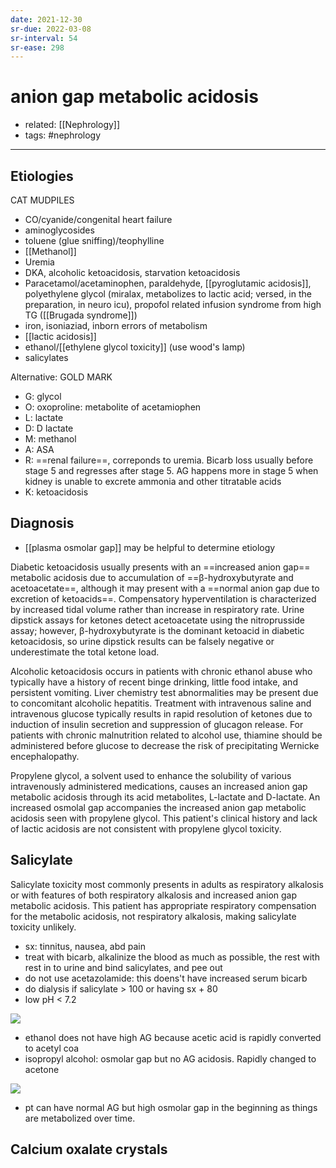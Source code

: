 ```yaml
---
date: 2021-12-30
sr-due: 2022-03-08
sr-interval: 54
sr-ease: 298
---
```


# anion gap metabolic acidosis

- related: [[Nephrology]]
- tags: #nephrology
---

## Etiologies

CAT MUDPILES

- CO/cyanide/congenital heart failure
- aminoglycosides
- toluene (glue sniffing)/teophylline
- [[Methanol]]
- Uremia
- DKA, alcoholic ketoacidosis, starvation ketoacidosis
- Paracetamol/acetaminophen, paraldehyde, [[pyroglutamic acidosis]], polyethylene glycol (miralax, metabolizes to lactic acid; versed, in the preparation, in neuro icu), propofol related infusion syndrome from high TG ([[Brugada syndrome]])
- iron, isoniaziad, inborn errors of metabolism
- [[lactic acidosis]]
- ethanol/[[ethylene glycol toxicity]] (use wood's lamp)
- salicylates

Alternative:
GOLD MARK

- G: glycol
- O: oxoproline: metabolite of acetamiophen
- L: lactate
- D: D lactate
- M: methanol
- A: ASA
- R: ==renal failure==, correponds to uremia. Bicarb loss usually before stage 5 and regresses after stage 5. AG happens more in stage 5 when kidney is unable to excrete ammonia and other titratable acids
- K: ketoacidosis

## Diagnosis

- [[plasma osmolar gap]] may be helpful to determine etiology

Diabetic ketoacidosis usually presents with an ==increased anion gap== metabolic acidosis due to accumulation of ==β-hydroxybutyrate and acetoacetate==, although it may present with a ==normal anion gap due to excretion of ketoacids==. Compensatory hyperventilation is characterized by increased tidal volume rather than increase in respiratory rate. Urine dipstick assays for ketones detect acetoacetate using the nitroprusside assay; however, β-hydroxybutyrate is the dominant ketoacid in diabetic ketoacidosis, so urine dipstick results can be falsely negative or underestimate the total ketone load.

Alcoholic ketoacidosis occurs in patients with chronic ethanol abuse who typically have a history of recent binge drinking, little food intake, and persistent vomiting. Liver chemistry test abnormalities may be present due to concomitant alcoholic hepatitis. Treatment with intravenous saline and intravenous glucose typically results in rapid resolution of ketones due to induction of insulin secretion and suppression of glucagon release. For patients with chronic malnutrition related to alcohol use, thiamine should be administered before glucose to decrease the risk of precipitating Wernicke encephalopathy.

Propylene glycol, a solvent used to enhance the solubility of various intravenously administered medications, causes an increased anion gap metabolic acidosis through its acid metabolites, L-lactate and D-lactate. An increased osmolal gap accompanies the increased anion gap metabolic acidosis seen with propylene glycol. This patient's clinical history and lack of lactic acidosis are not consistent with propylene glycol toxicity.

## Salicylate

Salicylate toxicity most commonly presents in adults as respiratory alkalosis or with features of both respiratory alkalosis and increased anion gap metabolic acidosis. This patient has appropriate respiratory compensation for the metabolic acidosis, not respiratory alkalosis, making salicylate toxicity unlikely.

- sx: tinnitus, nausea, abd pain
- treat with bicarb, alkalinize the blood as much as possible, the rest with rest in to urine and bind salicylates, and pee out
- do not use acetazolamide: this doens't have increased serum bicarb
- do dialysis if salicylate > 100 or having sx + 80
- low pH < 7.2

![](https://photos.thisispiggy.com/file/wikiFiles/20220112151832.png)

- ethanol does not have high AG because acetic acid is rapidly converted to acetyl coa
- isopropyl alcohol: osmolar gap but no AG acidosis. Rapidly changed to acetone

![](https://photos.thisispiggy.com/file/wikiFiles/20220112152031.png)

- pt can have normal AG but high osmolar gap in the beginning as things are metabolized over time.

## Calcium oxalate crystals

